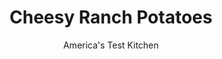 ---
layout: ../../layouts/MarkdownPostLayout.astro
title: Cheesy Ranch Potatoes
author: America's Test Kitchen
pubDate: 2023-03-15
description: "Crispy potatoes dressed with herby, tangy ranch dressing sounded like a hit. But first we had to get the ranch right."
image_url: https://res.cloudinary.com/hksqkdlah/image/upload/ar_1:1,c_fill,dpr_2.0,f_auto,fl_lossy.progressive.strip_profile,g_faces:auto,q_auto:low,w_344/41087-sfs-cheesy-ranch-potatoes-reshoot-8
tags: ["Side Dishes","Potatoes","Thanksgiving"]
calories: 2690
protein: 19
carbohydrates: 44
fats: 
fiber: 5
ingredients: ["1/4 cup, mayonnaise","1/4 cup, sour cream","2 tablespoons, milk","2 tablespoons, chopped fresh cilantro","1 tablespoon, distilled white vinegar","2 teaspoons chopped, fresh dill","1 teaspoon, granulated garlic","1 teaspoon, onion powder","1/4 teaspoon, salt","1/4 teaspoon, pepper","2 pounds, Yukon gold potatoes, unpeeled, cut into 1-inch chunks","1/4 cup, extra-virgin olive oil","2 teaspoons, granulated garlic","2 teaspoons, onion powder","1 teaspoon, salt","1 teaspoon, pepper","8 ounces, sharp cheddar cheese, shredded (2 cups)","1 tablespoon, chopped fresh cilantro","2 teaspoons chopped, fresh dill"]
serves: 4
time: "1¼ hours"
instructions: ["FOR THE SAUCE: Whisk all ingredients together in bowl. Cover and set aside while potatoes cook.","FOR THE POTATOES: Adjust oven rack to middle position and heat oven to 400 degrees. Toss potatoes, oil, granulated garlic, onion powder, salt, and pepper together in bowl.","Arrange potatoes in single layer on rimmed baking sheet. Roast until potatoes are tender and deep golden brown on bottoms, 35 to 40 minutes. Sprinkle potatoes with cheddar, return sheet to oven, and continue to roast until cheese is melted, about 3 minutes longer.","Transfer potatoes to platter. Sprinkle with cilantro and dill. Serve with sauce."]
nutrition: ["1090 mg Potassium","436 mg Phosphorus","447 mg Calcium","2 mg Iron","75 mg Magnesium","797 mg Sodium","2 mg Zinc","47 g Fat","2 mg Niacin (B3)","18 g Monounsaturated","9 g Polyunsaturated","45 mg Vitamin C","71 mg Cholesterol","16 g Saturated","5 g Fiber","55 µg Folate (food)","2 g Sugars","18 µg Vitamin K","222 g Water","44 g Carbs","55 µg Folate equivalent (total)","19 g Protein","2 mg Vitamin E","180 µg Vitamin A","672 kcal Energy","2690 calories"]
notes: "Be sure to scrub and dry the potatoes thoroughly before cutting them."
---